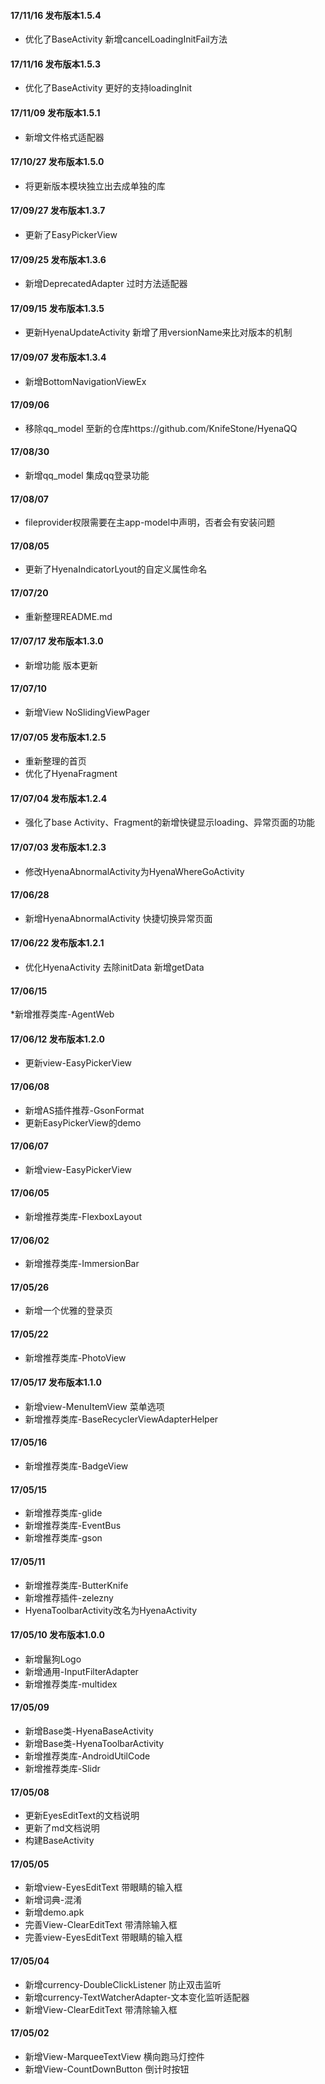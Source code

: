
#### 17/11/16 发布版本1.5.4

* 优化了BaseActivity 新增cancelLoadingInitFail方法

#### 17/11/16 发布版本1.5.3

* 优化了BaseActivity 更好的支持loadingInit

#### 17/11/09 发布版本1.5.1

* 新增文件格式适配器

#### 17/10/27 发布版本1.5.0

* 将更新版本模块独立出去成单独的库

#### 17/09/27 发布版本1.3.7

* 更新了EasyPickerView

#### 17/09/25 发布版本1.3.6

* 新增DeprecatedAdapter 过时方法适配器

#### 17/09/15 发布版本1.3.5

* 更新HyenaUpdateActivity 新增了用versionName来比对版本的机制

#### 17/09/07 发布版本1.3.4

* 新增BottomNavigationViewEx

#### 17/09/06

* 移除qq_model 至新的仓库https://github.com/KnifeStone/HyenaQQ

#### 17/08/30

* 新增qq_model 集成qq登录功能

#### 17/08/07

* fileprovider权限需要在主app-model中声明，否者会有安装问题

#### 17/08/05

* 更新了HyenaIndicatorLyout的自定义属性命名

#### 17/07/20

* 重新整理README.md

#### 17/07/17 发布版本1.3.0

* 新增功能 版本更新

#### 17/07/10

* 新增View NoSlidingViewPager

#### 17/07/05 发布版本1.2.5

* 重新整理的首页
* 优化了HyenaFragment

#### 17/07/04 发布版本1.2.4

* 强化了base Activity、Fragment的新增快键显示loading、异常页面的功能

#### 17/07/03 发布版本1.2.3

* 修改HyenaAbnormalActivity为HyenaWhereGoActivity

#### 17/06/28

* 新增HyenaAbnormalActivity 快捷切换异常页面

#### 17/06/22 发布版本1.2.1

* 优化HyenaActivity 去除initData 新增getData

#### 17/06/15

*新增推荐类库-AgentWeb

#### 17/06/12 发布版本1.2.0

* 更新view-EasyPickerView

#### 17/06/08

* 新增AS插件推荐-GsonFormat
* 更新EasyPickerView的demo

#### 17/06/07

* 新增view-EasyPickerView

#### 17/06/05

* 新增推荐类库-FlexboxLayout

#### 17/06/02

* 新增推荐类库-ImmersionBar

#### 17/05/26

* 新增一个优雅的登录页

#### 17/05/22

* 新增推荐类库-PhotoView

#### 17/05/17 发布版本1.1.0

* 新增view-MenuItemView   菜单选项
* 新增推荐类库-BaseRecyclerViewAdapterHelper

#### 17/05/16

* 新增推荐类库-BadgeView

#### 17/05/15

* 新增推荐类库-glide
* 新增推荐类库-EventBus
* 新增推荐类库-gson

#### 17/05/11

* 新增推荐类库-ButterKnife
* 新增推荐插件-zelezny
* HyenaToolbarActivity改名为HyenaActivity

#### 17/05/10 发布版本1.0.0

* 新增鬣狗Logo
* 新增通用-InputFilterAdapter
* 新增推荐类库-multidex

#### 17/05/09

* 新增Base类-HyenaBaseActivity
* 新增Base类-HyenaToolbarActivity
* 新增推荐类库-AndroidUtilCode
* 新增推荐类库-Slidr

#### 17/05/08

* 更新EyesEditText的文档说明
* 更新了md文档说明
* 构建BaseActivity

#### 17/05/05

* 新增view-EyesEditText 带眼睛的输入框
* 新增词典-混淆
* 新增demo.apk
* 完善View-ClearEditText 带清除输入框
* 完善view-EyesEditText 带眼睛的输入框

#### 17/05/04

* 新增currency-DoubleClickListener 防止双击监听
* 新增currency-TextWatcherAdapter-文本变化监听适配器
* 新增View-ClearEditText 带清除输入框

#### 17/05/02

* 新增View-MarqueeTextView 横向跑马灯控件
* 新增View-CountDownButton 倒计时按钮





